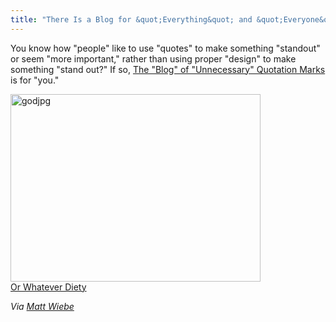 ```yaml
---
title: "There Is a Blog for &quot;Everything&quot; and &quot;Everyone&quot;"
---
```

<p>You know how "people" like to use "quotes" to make something "standout" or seem "more important,"  rather than using proper "design" to make something "stand out?"  If so, <a href="http://www.unnecessaryquotes.com/">The "Blog" of "Unnecessary" Quotation Marks</a> is for "you."</p>
<p><img src="https://chrisenns.com/wp-content/uploads/2009/05/godjpg1.jpeg" alt="godjpg" title="godjpg" width="400" height="300" class="aligncenter size-full wp-image-1644" /><br />
<a href="http://www.unnecessaryquotes.com/2007/10/or-whatever-diety.html">Or Whatever Diety</a></p>
<p><em>Via <a href="http://twitter.com/mattwiebe/status/1924175009">Matt Wiebe</a></em></p>
